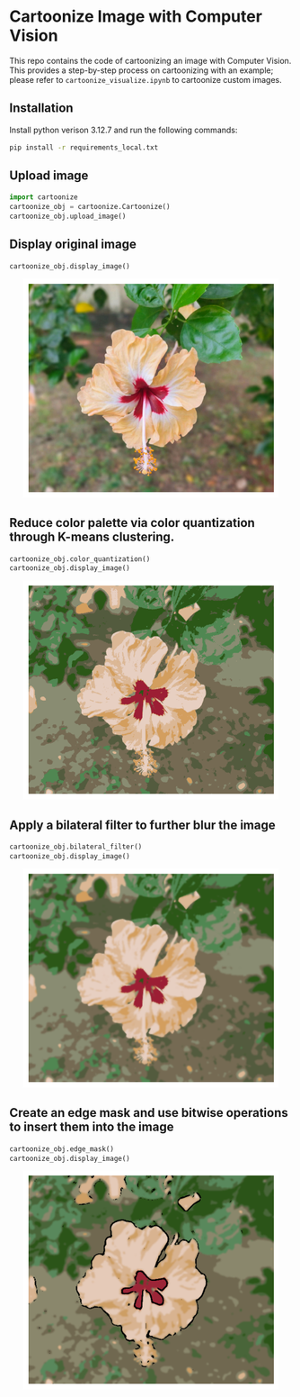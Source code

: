 # Cartoonize Image with Computer Vision
This repo contains the code of cartoonizing an image with Computer Vision. This provides a step-by-step process on cartoonizing with an example; please refer to ```cartoonize_visualize.ipynb``` to cartoonize custom images. 

## Installation
Install python verison 3.12.7 and run the following commands:

```bash
pip install -r requirements_local.txt
```

## Upload image
```python
import cartoonize
cartoonize_obj = cartoonize.Cartoonize()
cartoonize_obj.upload_image()
```

## Display original image
```python
cartoonize_obj.display_image()
```
<div align="center">
  <img src="/images/test_original.png" alt="Original Image"/>
</div>

## Reduce color palette via color quantization through K-means clustering.
```python
cartoonize_obj.color_quantization()
cartoonize_obj.display_image()
```
<div align="center">
  <img src="/images/test_color_quantization.png" alt="Image with Color Quantization"/>
</div>

## Apply a bilateral filter to further blur the image
```python
cartoonize_obj.bilateral_filter()
cartoonize_obj.display_image()
```
<div align="center">
  <img src="/images/test_bilateral_filter.png" alt="Image with Bilateral Filter"/>
</div>

## Create an edge mask and use bitwise operations to insert them into the image
```python
cartoonize_obj.edge_mask()
cartoonize_obj.display_image()
```
<div align="center">
  <img src="/images/test_edge_mask.png" alt="Image with Edge Mask"/>
</div>



